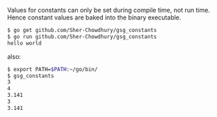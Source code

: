 Values for constants can only be set during compile time, not run time. Hence constant values are baked into the binary executable. 


```bash
$ go get github.com/Sher-Chowdhury/gsg_constants
$ go run github.com/Sher-Chowdhury/gsg_constants
hello world
```

also: 

```bash
$ export PATH=$PATH:~/go/bin/
$ gsg_constants
3
4
3.141
3
3.141
```

